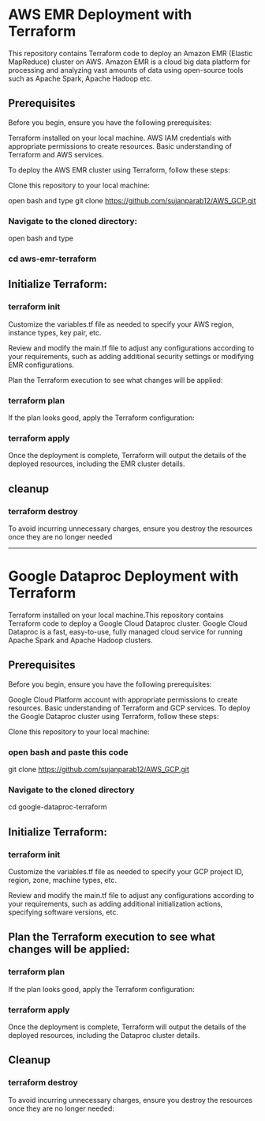 
# **AWS EMR Deployment with Terraform**
This repository contains Terraform code to deploy an Amazon EMR (Elastic MapReduce) cluster on AWS. 
Amazon EMR is a cloud big data platform for processing and analyzing vast amounts of data using
open-source tools such as Apache Spark, Apache Hadoop etc.

## Prerequisites
Before you begin, ensure you have the following prerequisites:

Terraform installed on your local machine.
AWS IAM credentials with appropriate permissions to create resources.
Basic understanding of Terraform and AWS services.

To deploy the AWS EMR cluster using Terraform, follow these steps:

Clone this repository to your local machine:

open bash and type
git clone https://github.com/sujanparab12/AWS_GCP.git


### Navigate to the cloned directory:
open bash and type
### cd aws-emr-terraform
## Initialize Terraform:

### terraform init
Customize the variables.tf file as needed to specify your AWS region, instance types, key pair, etc.

Review and modify the main.tf file to adjust any configurations according to your requirements, 
such as adding additional security settings or modifying EMR configurations.

Plan the Terraform execution to see what changes will be applied:


### terraform plan
If the plan looks good, apply the Terraform configuration:


### terraform apply
Once the deployment is complete, Terraform will output the details of the deployed resources, including the EMR cluster details.

## cleanup
### terraform destroy
To avoid incurring unnecessary charges, ensure you destroy the resources once they are no longer needed


--------------------------------------------------------------------------------------------------------------------------------------------------------------------------------------
# Google Dataproc Deployment with Terraform
Terraform installed on your local machine.This repository contains Terraform code to deploy a Google Cloud Dataproc cluster. 
Google Cloud Dataproc is a fast, easy-to-use, fully managed cloud service for running Apache Spark and Apache Hadoop clusters.

## Prerequisites
Before you begin, ensure you have the following prerequisites:


Google Cloud Platform  account with appropriate permissions to create resources.
Basic understanding of Terraform and GCP services.
To deploy the Google Dataproc cluster using Terraform, follow these steps:

Clone this repository to your local machine:

### open bash and paste this code
git clone https://github.com/sujanparab12/AWS_GCP.git

### Navigate to the cloned directory

cd google-dataproc-terraform

## Initialize Terraform:


### terraform init
Customize the variables.tf file as needed to specify your GCP project ID, region, zone, machine types, etc.

Review and modify the main.tf file to adjust any configurations according to your requirements, such as adding additional initialization actions, specifying software versions, etc.



## Plan the Terraform execution to see what changes will be applied:

### terraform plan
If the plan looks good, apply the Terraform configuration:

### terraform apply
Once the deployment is complete, Terraform will output the details of the deployed resources, including the Dataproc cluster details.

## Cleanup
### terraform destroy
To avoid incurring unnecessary charges, ensure you destroy the resources once they are no longer needed:




